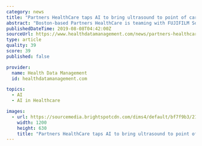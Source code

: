 ```yaml
---
category: news
title: "Partners HealthCare taps AI to bring ultrasound to point of care"
abstract: "Boston-based Partners HealthCare is teaming with FUJIFILM SonoSite to enhance ultrasound technology with artificial intelligence for use at the point of care. Under the partnership with Seattle’s FUJIFILM SonoSite, the first area of focus will be on some ..."
publishedDateTime: 2019-08-08T04:42:00Z
sourceUrl: https://www.healthdatamanagement.com/news/partners-healthcare-taps-ai-to-bring-ultrasound-to-point-of-care
type: article
quality: 39
score: 39
published: false

provider:
  name: Health Data Management
  id: healthdatamanagement.com

topics:
  - AI
  - AI in Healthcare

images:
  - url: https://sourcemedia.brightspotcdn.com/dims4/default/bf7f9b3/2147483647/strip/true/crop/577x303+0+0/resize/1200x630!/quality/90/?url=https%3A%2F%2Fsourcemedia.brightspotcdn.com%2F38%2F5d%2F6ab804774e3b8d4ae0cb999f4cdb%2Fpartners-hc-crop.jpg
    width: 1200
    height: 630
    title: "Partners HealthCare taps AI to bring ultrasound to point of care"
---
```

